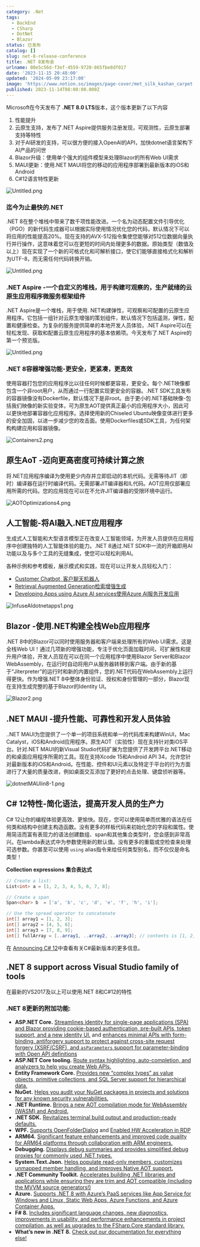 ```yaml
---
category: .Net
tags:
  - BackEnd
  - CSharp
  - DotNet
  - Blazor
status: 已发布
catalog: []
slug: net-8-release-conference
title: .NET 8发布会
urlname: 80e5c56d-f3ef-4559-9720-865fbe8df017
date: '2023-11-15 20:48:00'
updated: '2024-05-09 23:17:00'
image: 'https://www.notion.so/images/page-cover/met_silk_kashan_carpet.jpg'
published: 2023-11-14T08:00:00.000Z
---
```


Microsoft在今天发布了 **.NET 8.0 LTS**版本，这个版本更新了以下内容

1. 性能提升
2. 云原生支持，发布了.NET Aspire提供服务注册发现，可观测性，云原生部署支持等特性
3. 对于AI研发的支持，可以很方便的接入OpenAI的API，加快dotnet语言架构下AI产品的问世
4. Blazor升级：使用单个强大的组件模型来处理Blazor的所有Web UI需求
5. MAUI更新：使用.NET MAUI将您的移动的应用程序部署到最新版本的iOS和Android
6. C#12语言特性更新

![Untitled.png](https://prod-files-secure.s3.us-west-2.amazonaws.com/5d24fe63-e567-4804-86f9-9fdc62e13082/10cda029-65af-4ea7-b30e-605b2d9e6c57/Untitled.png?X-Amz-Algorithm=AWS4-HMAC-SHA256&X-Amz-Content-Sha256=UNSIGNED-PAYLOAD&X-Amz-Credential=ASIAZI2LB466ZZJIJBFO%2F20250410%2Fus-west-2%2Fs3%2Faws4_request&X-Amz-Date=20250410T054000Z&X-Amz-Expires=3600&X-Amz-Security-Token=IQoJb3JpZ2luX2VjECUaCXVzLXdlc3QtMiJHMEUCIEUOwjiUBwMPSOUn6VoszivHbX79dctIwwrpit7BPMXqAiEA6QRgN6fwcjywJZvk5PMWiIqn80FX38V68o%2FTpC0fSEoqiAQInv%2F%2F%2F%2F%2F%2F%2F%2F%2F%2FARAAGgw2Mzc0MjMxODM4MDUiDKwfFtsfqdRulrBNryrcAyj2ScpDX8GsBQ4qKpPw71toh2QqbtOlI7jKCyDKuEzfLuAulqsMqm%2BClBE2JizwigTq1CWFWSkaHNjtlP53MHmDQ%2BAtiEeKyO8TPUNjn8QLawFMoz9zv8jg088eOvUzmlLcLtg5ZYb2PnBfHbq%2BIIUGjMZZYC9FYQi%2BRT68mxpvTDoVImQp5zEUGc%2F8AEYuyr4GlYqU8fQM6ptUQ5EwALSMEIqF28NPSyQjRXYa%2BE0etk2XTo44%2FfSV0JzTn9BaB9LSEcjESfaplhwHiZvmDJX%2Bg2jHM2YERJ2%2FfBtRselF14oj5lDTDJrj6UdCOEOVfSNdWHfz3jHtyJDM7ocDf9D7XjijnstVpwYpIMIneMGh3wdhSwl9d3FEdVY90bup%2FW1X3Dwuz1cUzxu7tF%2BIQ3UW%2FYYE9dNyTjptxFK5IMQpZcK5j4ah5uBWqx7wyGsE4iziipE12WqThP84IIvmr%2FNINlVN5IB7S3VtVZA0fpEW5xoxFevRkiWxvBCks84jcVsbc5OfIreSTGLSIZcZXHdUzti0EVnDTcTWGPFYLDtAbrFj%2Fx5LkJ%2B7MUwVnC9HLO3olBXlZVN%2BmlWOi3LTFXLZWA0AFtsMaaggNIUiPMOhhqE9d8YIZgWU9RNbMPel3b8GOqUBTapxoYBWWxKHX9LV7G51Ti%2Fq%2F2il3O5C%2FEf%2FffShE1EEqCHkue8zCljGFkJ%2BPJpXXzxgbv5xEsQwjY6ViIbAfKTXdAKu0bzKgLWTT9Fy9cgyl%2BVhcXJMrSw%2B43eKF7zbrF7Y2%2F%2FNYslqwhH9CyCrecIHwr7qsKNYzKzc5wUoZ7Y7f7EehA7ZloRGVzwiJdRB4Q3E5yhy%2Bjg4AzIEetYwPYSt5%2B18&X-Amz-Signature=87ce12f3b9bb4fff71680e41f3480bb27a21cc130bf69b128e7bd8577e4bf49b&X-Amz-SignedHeaders=host&x-id=GetObject)


### **迄今为止最快的.NET**


.NET 8在整个堆栈中带来了数千项性能改进。一个名为动态配置文件引导优化（PGO）的新代码生成器可以根据实际使用情况优化您的代码，默认情况下可以将应用的性能提高20%。现在支持的AVX-512指令集使您能够对512位数据向量执行并行操作，这意味着您可以在更短的时间内处理更多的数据。原始类型（数值及以上）现在实现了一个新的可格式化和可解析接口，使它们能够直接格式化和解析为UTF-8，而无需任何代码转换开销。


![Untitled.png](https://prod-files-secure.s3.us-west-2.amazonaws.com/5d24fe63-e567-4804-86f9-9fdc62e13082/edcbf140-d619-4389-a4a6-f97c113ab9f2/Untitled.png?X-Amz-Algorithm=AWS4-HMAC-SHA256&X-Amz-Content-Sha256=UNSIGNED-PAYLOAD&X-Amz-Credential=ASIAZI2LB466ZZJIJBFO%2F20250410%2Fus-west-2%2Fs3%2Faws4_request&X-Amz-Date=20250410T054000Z&X-Amz-Expires=3600&X-Amz-Security-Token=IQoJb3JpZ2luX2VjECUaCXVzLXdlc3QtMiJHMEUCIEUOwjiUBwMPSOUn6VoszivHbX79dctIwwrpit7BPMXqAiEA6QRgN6fwcjywJZvk5PMWiIqn80FX38V68o%2FTpC0fSEoqiAQInv%2F%2F%2F%2F%2F%2F%2F%2F%2F%2FARAAGgw2Mzc0MjMxODM4MDUiDKwfFtsfqdRulrBNryrcAyj2ScpDX8GsBQ4qKpPw71toh2QqbtOlI7jKCyDKuEzfLuAulqsMqm%2BClBE2JizwigTq1CWFWSkaHNjtlP53MHmDQ%2BAtiEeKyO8TPUNjn8QLawFMoz9zv8jg088eOvUzmlLcLtg5ZYb2PnBfHbq%2BIIUGjMZZYC9FYQi%2BRT68mxpvTDoVImQp5zEUGc%2F8AEYuyr4GlYqU8fQM6ptUQ5EwALSMEIqF28NPSyQjRXYa%2BE0etk2XTo44%2FfSV0JzTn9BaB9LSEcjESfaplhwHiZvmDJX%2Bg2jHM2YERJ2%2FfBtRselF14oj5lDTDJrj6UdCOEOVfSNdWHfz3jHtyJDM7ocDf9D7XjijnstVpwYpIMIneMGh3wdhSwl9d3FEdVY90bup%2FW1X3Dwuz1cUzxu7tF%2BIQ3UW%2FYYE9dNyTjptxFK5IMQpZcK5j4ah5uBWqx7wyGsE4iziipE12WqThP84IIvmr%2FNINlVN5IB7S3VtVZA0fpEW5xoxFevRkiWxvBCks84jcVsbc5OfIreSTGLSIZcZXHdUzti0EVnDTcTWGPFYLDtAbrFj%2Fx5LkJ%2B7MUwVnC9HLO3olBXlZVN%2BmlWOi3LTFXLZWA0AFtsMaaggNIUiPMOhhqE9d8YIZgWU9RNbMPel3b8GOqUBTapxoYBWWxKHX9LV7G51Ti%2Fq%2F2il3O5C%2FEf%2FffShE1EEqCHkue8zCljGFkJ%2BPJpXXzxgbv5xEsQwjY6ViIbAfKTXdAKu0bzKgLWTT9Fy9cgyl%2BVhcXJMrSw%2B43eKF7zbrF7Y2%2F%2FNYslqwhH9CyCrecIHwr7qsKNYzKzc5wUoZ7Y7f7EehA7ZloRGVzwiJdRB4Q3E5yhy%2Bjg4AzIEetYwPYSt5%2B18&X-Amz-Signature=df42280ef46c730c1894e079581676dd800f38ff361c6e40e19e338218b54d72&X-Amz-SignedHeaders=host&x-id=GetObject)


### **.NET Aspire -一个自定义的堆栈，用于构建可观察的，生产就绪的云原生应用程序微服务框架组件**


.NET Aspire是一个堆栈，用于使用. NET构建弹性，可观察和可配置的云原生应用程序。它包括一组针对云原生增强的策划组件，默认情况下包括遥测，弹性，配置和健康检查。为复杂的服务提供简单的本地开发人员体验，.NET Aspire可以在轻松发现、获取和配置云原生应用程序的基本依赖项。今天发布了.NET Aspire的第一个预览版。


![Untitled.png](https://prod-files-secure.s3.us-west-2.amazonaws.com/5d24fe63-e567-4804-86f9-9fdc62e13082/ff6a34d3-ac25-412d-9204-a7263d00528f/Untitled.png?X-Amz-Algorithm=AWS4-HMAC-SHA256&X-Amz-Content-Sha256=UNSIGNED-PAYLOAD&X-Amz-Credential=ASIAZI2LB466ZZJIJBFO%2F20250410%2Fus-west-2%2Fs3%2Faws4_request&X-Amz-Date=20250410T054000Z&X-Amz-Expires=3600&X-Amz-Security-Token=IQoJb3JpZ2luX2VjECUaCXVzLXdlc3QtMiJHMEUCIEUOwjiUBwMPSOUn6VoszivHbX79dctIwwrpit7BPMXqAiEA6QRgN6fwcjywJZvk5PMWiIqn80FX38V68o%2FTpC0fSEoqiAQInv%2F%2F%2F%2F%2F%2F%2F%2F%2F%2FARAAGgw2Mzc0MjMxODM4MDUiDKwfFtsfqdRulrBNryrcAyj2ScpDX8GsBQ4qKpPw71toh2QqbtOlI7jKCyDKuEzfLuAulqsMqm%2BClBE2JizwigTq1CWFWSkaHNjtlP53MHmDQ%2BAtiEeKyO8TPUNjn8QLawFMoz9zv8jg088eOvUzmlLcLtg5ZYb2PnBfHbq%2BIIUGjMZZYC9FYQi%2BRT68mxpvTDoVImQp5zEUGc%2F8AEYuyr4GlYqU8fQM6ptUQ5EwALSMEIqF28NPSyQjRXYa%2BE0etk2XTo44%2FfSV0JzTn9BaB9LSEcjESfaplhwHiZvmDJX%2Bg2jHM2YERJ2%2FfBtRselF14oj5lDTDJrj6UdCOEOVfSNdWHfz3jHtyJDM7ocDf9D7XjijnstVpwYpIMIneMGh3wdhSwl9d3FEdVY90bup%2FW1X3Dwuz1cUzxu7tF%2BIQ3UW%2FYYE9dNyTjptxFK5IMQpZcK5j4ah5uBWqx7wyGsE4iziipE12WqThP84IIvmr%2FNINlVN5IB7S3VtVZA0fpEW5xoxFevRkiWxvBCks84jcVsbc5OfIreSTGLSIZcZXHdUzti0EVnDTcTWGPFYLDtAbrFj%2Fx5LkJ%2B7MUwVnC9HLO3olBXlZVN%2BmlWOi3LTFXLZWA0AFtsMaaggNIUiPMOhhqE9d8YIZgWU9RNbMPel3b8GOqUBTapxoYBWWxKHX9LV7G51Ti%2Fq%2F2il3O5C%2FEf%2FffShE1EEqCHkue8zCljGFkJ%2BPJpXXzxgbv5xEsQwjY6ViIbAfKTXdAKu0bzKgLWTT9Fy9cgyl%2BVhcXJMrSw%2B43eKF7zbrF7Y2%2F%2FNYslqwhH9CyCrecIHwr7qsKNYzKzc5wUoZ7Y7f7EehA7ZloRGVzwiJdRB4Q3E5yhy%2Bjg4AzIEetYwPYSt5%2B18&X-Amz-Signature=8727eaeff92cbe82a74357e59a3048cead102fd54b7f57fbda5a6b0bd7505e8b&X-Amz-SignedHeaders=host&x-id=GetObject)


### **.NET 8容器增强功能-更安全，更紧凑，更高效**


使用容器打包您的应用程序比以往任何时候都更容易，更安全。每个.NET映像都包含一个非root用户，从而通过一行配置实现更安全的容器。.NET SDK工具发布的容器镜像没有Dockerfile，默认情况下是非root。由于更小的.NET基础映像-包括我们映像的新实验变体，可为原生AOT提供真正最小的应用程序大小，因此可以更快地部署容器化应用程序。选择使用新的Chiseled Ubuntu映像变体进行更多的安全加固，以进一步减少您的攻击面。使用Dockerfiles或SDK工具，为任何架构构建应用和容器镜像。


![Containers2.png](https://devblogs.microsoft.com/dotnet/wp-content/uploads/sites/10/2023/11/Containers2.png)


## 原生AoT -迈向更高密度可持续计算之旅


将.NET应用程序编译为使用更少内存并立即启动的本机代码。无需等待JIT（即时）编译器在运行时编译代码。无需部署JIT编译器和IL代码。AOT应用仅部署应用所需的代码。您的应用现在可以在不允许JIT编译器的受限环境中运行。


![AOTOptimizations4.png](https://devblogs.microsoft.com/dotnet/wp-content/uploads/sites/10/2023/11/AOTOptimizations4.png)


## 人工智能-将AI融入.NET应用程序


生成式人工智能和大型语言模型正在改变人工智能领域，为开发人员提供在应用程序中创建独特的人工智能体验的能力。.NET 8通过.NET SDK中一流的开箱即用AI功能以及与多个工具的无缝集成，使您可以轻松利用AI。


各种示例和参考模板，展示模式和实践，现在可以让开发人员轻松入门：

- [Customer Chatbot](https://github.com/dotnet/eShop)[ ](https://github.com/dotnet/eShop)[ 客户聊天机器人](https://github.com/dotnet/eShop)
- [Retrieval Augmented Generation](https://github.com/Azure-Samples/azure-search-openai-demo-csharp)[检索增强生成](https://github.com/Azure-Samples/azure-search-openai-demo-csharp)
- [Developing Apps using Azure AI services](https://devblogs.microsoft.com/dotnet/demystifying-retrieval-augmented-generation-with-dotnet/)[使用Azure AI服务开发应用](https://devblogs.microsoft.com/dotnet/demystifying-retrieval-augmented-generation-with-dotnet/)

![InfuseAIdotnetapps1.png](https://devblogs.microsoft.com/dotnet/wp-content/uploads/sites/10/2023/11/InfuseAIdotnetapps1.png)


## Blazor -使用.NET构建全栈Web应用程序


.NET 8中的Blazor可以同时使用服务器和客户端来处理所有的Web UI需求。这是全栈Web UI！通过几项新的增强功能，专注于优化页面加载时间，可扩展性和提升用户体验，开发人员现在可以在同一个应用程序中使用Blazor Server和Blazor WebAssembly，在运行时自动将用户从服务器转移到客户端。由于新的基于“Jiterpreter”的运行时和新的内置组件，您的.NET代码在WebAssembly上运行得更快。作为增强.NET 8中整体身份验证、授权和身份管理的一部分，Blazor现在支持生成完整的基于Blazor的Identity UI。


![Blazor2.png](https://devblogs.microsoft.com/dotnet/wp-content/uploads/sites/10/2023/11/Blazor2.png)


## .NET MAUI -提升性能、可靠性和开发人员体验


..NET MAUI为您提供了一个单一的项目系统和单一的代码库来构建WinUI，Mac Catalyst，iOS和Android应用程序。原生AOT（实验性）现在支持针对类iOS平台。针对.NET MAUI的新Visual Studio代码扩展为您提供了开发跨平台.NET移动的和桌面应用程序所需的工具。现在支持Xcode 15和Android API 34，允许您针对最新版本的iOS和Android。在性能、控件和UI元素以及特定于平台的行为方面进行了大量的质量改进，例如桌面交互添加了更好的点击处理、键盘侦听器等。


![dotnetMAUIin8-1.png](https://devblogs.microsoft.com/dotnet/wp-content/uploads/sites/10/2023/11/dotnetMAUIin8-1.png)


## C# 12特性-简化语法，提高开发人员的生产力


C# 12让你的编程体验更高效、更愉快。现在，您可以使用简单而优雅的语法在任何类和结构中创建主构造函数。没有更多的样板代码来初始化您的字段和属性。使用简洁而富有表现力的语法创建数组、span和其他集合类型时，您会感到非常高兴。在lambda表达式中为参数使用新的默认值。没有更多的重载或空检查来处理可选参数。你甚至可以使用 `using` alias指令来给任何类型别名，而不仅仅是命名类型！


**Collection expressions** **集合表达式**


```c#
// Create a list:
List<int> a = [1, 2, 3, 4, 5, 6, 7, 8];

// Create a span
Span<char> b  = ['a', 'b', 'c', 'd', 'e', 'f', 'h', 'i'];

// Use the spread operator to concatenate
int[] array1 = [1, 2, 3];
int[] array2 = [4, 5, 6];
int[] array3 = [7, 8, 9];
int[] fullArray = [..array1, ..array2, ..array3]; // contents is [1, 2, 3, 4, 5, 6, 7, 8, 9]
```


在 [Announcing C# 12](https://devblogs.microsoft.com/dotnet/announcing-csharp-12)中查看有关C#最新版本的更多信息。


## .NET 8 support across Visual Studio family of tools


在最新的VS2017及以上可以使用.NET 8和C#12的特性


### .NET 8更新的附加功能:

- **ASP.NET Core.** [Streamlines identity for single-page applications (SPA) and Blazor providing cookie-based authentication, pre-built APIs, token support, and a new identity UI.](https://devblogs.microsoft.com/dotnet/whats-new-with-identity-in-dotnet-8/) and [enhances minimal APIs with form-binding, antiforgery support to protect against cross-site request forgery (XSRF/CSRF), and ](https://learn.microsoft.com/aspnet/core/release-notes/aspnetcore-8.0#minimal-apis)[`asParameters`](https://learn.microsoft.com/aspnet/core/release-notes/aspnetcore-8.0#minimal-apis)[ support for parameter-binding with Open API definitions](https://learn.microsoft.com/aspnet/core/release-notes/aspnetcore-8.0#minimal-apis)
- **ASP.NET Core tooling.** [Route syntax highlighting, auto-completion, and analyzers to help you create Web APIs.](https://devblogs.microsoft.com/dotnet/aspnet-core-route-tooling-dotnet-8/)
- **Entity Framework Core.** [Provides new “complex types” as value objects, primitive collections, and SQL Server support for hierarchical data.](https://devblogs.microsoft.com/dotnet/announcing-ef8-rc2/)
- **NuGet.** [Helps you audit your NuGet packages in projects and solutions for any known security vulnerabilities.](https://learn.microsoft.com/nuget/concepts/auditing-packages)
- **.NET Runtime.** [Brings a new AOT compilation mode for WebAssembly (WASM) and Android.](https://devblogs.microsoft.com/dotnet/announcing-dotnet-8-rc1/#androidstripilafteraot-mode-on-android)
- **.NET SDK.** [Revitalizes terminal build output and production-ready defaults.](https://learn.microsoft.com/dotnet/core/whats-new/dotnet-8#net-sdk)
- **WPF.** [Supports OpenFolderDialog](https://devblogs.microsoft.com/dotnet/wpf-file-dialog-improvements-in-dotnet-8/) and [Enabled HW Acceleration in RDP](https://devblogs.microsoft.com/dotnet/announcing-dotnet-8-rc1/#wpf-hardware-acceleration-in-rdp)
- **ARM64.** [Significant feature enhancements and improved code quality for ARM64 platforms through collaboration with ARM engineers.](https://devblogs.microsoft.com/dotnet/this-arm64-performance-in-dotnet-8/)
- **Debugging.** [Displays debug summaries and provides simplified debug proxies for commonly used .NET types.](https://devblogs.microsoft.com/dotnet/debugging-enhancements-in-dotnet-8/)
- **System.Text.Json.** [Helps populate read-only members, customizes unmapped member handling, and improves Native AOT support.](https://devblogs.microsoft.com/dotnet/system-text-json-in-dotnet-8/)
- **.NET Community Toolkit.** [Accelerates building .NET libraries and applications while ensuring they are trim and AOT compatible (including the MVVM source generators!)](https://devblogs.microsoft.com/dotnet/announcing-the-dotnet-community-toolkit-821/)
- **Azure.** [Supports .NET 8 with Azure’s PaaS services like App Service for Windows and Linux, Static Web Apps, Azure Functions, and Azure Container Apps.](https://aka.ms/appservice-dotnet8)
- **F# 8.** [Includes significant language changes, new diagnostics, improvements in usability, and performance enhancements in project compilation, as well as upgrades to the FSharp.Core standard library.](https://devblogs.microsoft.com/dotnet/announcing-fsharp-8/)
- **What’s new in .NET 8.** [Check out our documentation for everything else!](https://learn.microsoft.com/dotnet/core/whats-new/dotnet-8)
